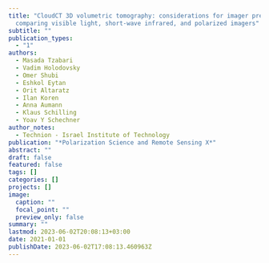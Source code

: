 ```yaml
---
title: "CloudCT 3D volumetric tomography: considerations for imager preference,
  comparing visible light, short-wave infrared, and polarized imagers"
subtitle: ""
publication_types:
  - "1"
authors:
  - Masada Tzabari
  - Vadim Holodovsky
  - Omer Shubi
  - Eshkol Eytan
  - Orit Altaratz
  - Ilan Koren
  - Anna Aumann
  - Klaus Schilling
  - Yoav Y Schechner
author_notes:
  - Technion - Israel Institute of Technology
publication: "*Polarization Science and Remote Sensing X*"
abstract: ""
draft: false
featured: false
tags: []
categories: []
projects: []
image:
  caption: ""
  focal_point: ""
  preview_only: false
summary: ""
lastmod: 2023-06-02T20:08:13+03:00
date: 2021-01-01
publishDate: 2023-06-02T17:08:13.460963Z
---
```

